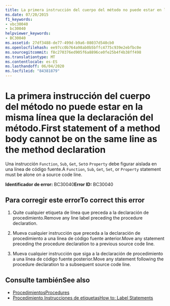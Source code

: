 ```yaml
---
title: La primera instrucción del cuerpo del método no puede estar en la misma línea que la declaración del método.
ms.date: 07/20/2015
f1_keywords:
- vbc30040
- bc30040
helpviewer_keywords:
- BC30040
ms.assetid: 27df3488-de77-499d-b9a6-08037d540cb0
ms.openlocfilehash: ee97cc0b764a98ab0b5bffc4775c939e2ebfbc0e
ms.sourcegitcommit: f8c270376ed905f6a8896ce0fe25b4f4b38ff498
ms.translationtype: MT
ms.contentlocale: es-ES
ms.lasthandoff: 06/04/2020
ms.locfileid: "84381879"
---
```

# <a name="first-statement-of-a-method-body-cannot-be-on-the-same-line-as-the-method-declaration"></a><span data-ttu-id="f925a-102">La primera instrucción del cuerpo del método no puede estar en la misma línea que la declaración del método.</span><span class="sxs-lookup"><span data-stu-id="f925a-102">First statement of a method body cannot be on the same line as the method declaration</span></span>
<span data-ttu-id="f925a-103">Una instrucción `Function`, `Sub`, `Get`, `Set`o `Property` debe figurar aislada en una línea de código fuente.</span><span class="sxs-lookup"><span data-stu-id="f925a-103">A `Function`, `Sub`, `Get`, `Set`, or `Property` statement must be alone on a source code line.</span></span>  
  
 <span data-ttu-id="f925a-104">**Identificador de error:** BC30040</span><span class="sxs-lookup"><span data-stu-id="f925a-104">**Error ID:** BC30040</span></span>  
  
## <a name="to-correct-this-error"></a><span data-ttu-id="f925a-105">Para corregir este error</span><span class="sxs-lookup"><span data-stu-id="f925a-105">To correct this error</span></span>  
  
1. <span data-ttu-id="f925a-106">Quite cualquier etiqueta de línea que preceda a la declaración de procedimiento.</span><span class="sxs-lookup"><span data-stu-id="f925a-106">Remove any line label preceding the procedure declaration.</span></span>  
  
2. <span data-ttu-id="f925a-107">Mueva cualquier instrucción que preceda a la declaración de procedimiento a una línea de código fuente anterior.</span><span class="sxs-lookup"><span data-stu-id="f925a-107">Move any statement preceding the procedure declaration to a previous source code line.</span></span>  
  
3. <span data-ttu-id="f925a-108">Mueva cualquier instrucción que siga a la declaración de procedimiento a una línea de código fuente posterior.</span><span class="sxs-lookup"><span data-stu-id="f925a-108">Move any statement following the procedure declaration to a subsequent source code line.</span></span>  
  
## <a name="see-also"></a><span data-ttu-id="f925a-109">Consulte también</span><span class="sxs-lookup"><span data-stu-id="f925a-109">See also</span></span>

- [<span data-ttu-id="f925a-110">Procedimientos</span><span class="sxs-lookup"><span data-stu-id="f925a-110">Procedures</span></span>](../programming-guide/language-features/procedures/index.md)
- [<span data-ttu-id="f925a-111">Procedimiento Instrucciones de etiquetas</span><span class="sxs-lookup"><span data-stu-id="f925a-111">How to: Label Statements</span></span>](../programming-guide/program-structure/how-to-label-statements.md)
